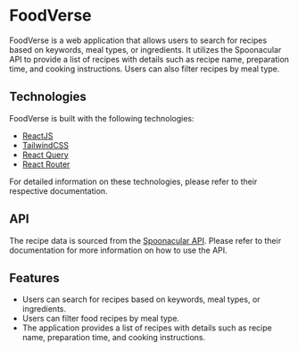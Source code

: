 # FoodVerse
FoodVerse is a web application that allows users to search for recipes based on keywords, meal types, or ingredients. It utilizes the Spoonacular API to provide a list of recipes with details such as recipe name, preparation time, and cooking instructions. Users can also filter recipes by meal type.

## Technologies

FoodVerse is built with the following technologies:

- [ReactJS](https://reactjs.org/)
- [TailwindCSS](https://tailwindcss.com/)
- [React Query](https://react-query.tanstack.com/)
- [React Router](https://reactrouter.com/)

For detailed information on these technologies, please refer to their respective documentation.

## API

The recipe data is sourced from the [Spoonacular API](https://spoonacular.com/food-api). Please refer to their documentation for more information on how to use the API.

## Features

- Users can search for recipes based on keywords, meal types, or ingredients.
- Users can filter food recipes by meal type.
- The application provides a list of recipes with details such as recipe name, preparation time, and cooking instructions.

